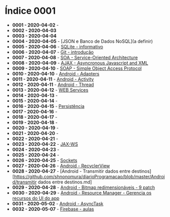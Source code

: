 # Índice 0001

- **0001 - 2020-04-02** - 
- **0002 - 2020-04-03**
- **0003 - 2020-04-04**
- **0004 - 2020-04-05** - [JSON e Banco de Dados NoSQL](a definir)
- **0005 - 2020-04-06** - [SQLite - informativo](https://github.com/shnonomura/diarioProgramacao/blob/master/SQLite/2020-04-06%20-%20SQLite.ipynb)
- **0006 - 2020-04-07** - [Git - introdução](https://github.com/shnonomura/diarioProgramacao/blob/master/Git/2020-04-07%20-%20Git_intro.md)
- **0007 - 2020-04-08** - [SOA - Service-Oriented Architecture](https://github.com/shnonomura/diarioProgramacao/blob/master/SOA/2020-04-08%20-%20soa_intro.md)
- **0008 - 2020-04-09** - [AJAX - Asyncronous Javascript and XML](https://github.com/shnonomura/diarioProgramacao/blob/master/AJAX/2020-04-09%20-%20ajax.ypynb)
- **0009 - 2020-04-10** - [SOAP - Simple Object Access Protocol](https://github.com/shnonomura/diarioProgramacao/blob/master/SOAP/2020-04-10%20-%20soap.md)
- **0010 - 2020-04-10** - [Android - Adapters](https://github.com/shnonomura/diarioProgramacao/blob/master/Android/adapters.md)
- **0011 - 2020-04-11** - [Android - Activity](https://github.com/shnonomura/diarioProgramacao/blob/master/Android/activity.md)
- **0012 - 2020-04-11** - [Android - Thread](https://github.com/shnonomura/diarioProgramacao/blob/master/Android/thread.md)
- **0013 - 2020-04-12** - [WEB Services](https://github.com/shnonomura/diarioProgramacao/blob/master/Web%20Service/2020-04-12%20-%20web%20services.md)
- **0014 - 2020-04-13** - 
- **0015 - 2020-04-14** -
- **0016 - 2020-04-15** - [Persistência](https://github.com/shnonomura/diarioProgramacao/blob/master/Dados/2020-04-15%20-%20persistencia%20de%20dados.md)
- **0017 - 2020-04-16** -
- **0018 - 2020-04-17** -
- **0019 - 2020-04-18** -
- **0020 - 2020-04-19** -
- **0021 - 2020-04-20** -
- **0022 - 2020-04-21** -
- **0023 - 2020-04-22** - [JAX-WS](https://github.com/shnonomura/diarioProgramacao/blob/master/Java/jax-ws.md)
- **0024 - 2020-04-23** -
- **0025 - 2020-04-24** -
- **0026 - 2020-04-25** - [Sockets](https://github.com/shnonomura/diarioProgramacao/blob/master/Socket/socket.md)
- **0027 - 2020-04-26** - [Android - RecyclerView](https://github.com/shnonomura/diarioProgramacao/blob/master/Android/recyclerView.md)
- **0028 - 2020-04-27** - [Android - Transmitir dados entre destinos][https://github.com/shnonomura/diarioProgramacao/blob/master/Android/transmitir dados entre destinos.md]
- **0029 - 2020-04-28** - [Android - Bitmap redimensionáveis - 9 patch](https://github.com/shnonomura/diarioProgramacao/blob/master/Android/bitmaps%20redimensionaveis-9%20patch.md)
- **0030 - 2020-04-29** - [Android - Resource Manager - Gerencia os recursos do UI do app](https://github.com/shnonomura/diarioProgramacao/blob/master/Android/resource_manager.md)
- **0031 - 2020-05-02** - [Android - AsyncTask](https://github.com/shnonomura/diarioProgramacao/blob/master/Android/asynctask.md)
- **0032 - 2020-05-07** - [Firebase - aulas](https://github.com/shnonomura/diarioProgramacao/blob/master/Firebase/Firebase.md)
